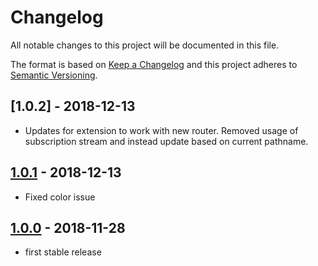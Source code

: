 # Changelog

All notable changes to this project will be documented in this file.

The format is based on [Keep a Changelog](http://keepachangelog.com/) and this project adheres to [Semantic Versioning](http://semver.org/).

## [1.0.2] - 2018-12-13
* Updates for extension to work with new router. Removed usage of subscription stream and instead update based on current pathname.

## [1.0.1] - 2018-12-13
* Fixed color issue

## [1.0.0] - 2018-11-28
- first stable release

[1.0.1]: https://github.com/shopgate/smart-categories/compare/v1.0.0...v1.0.1
[1.0.0]: https://github.com/shopgate/smart-categories/tree/v1.0.0
